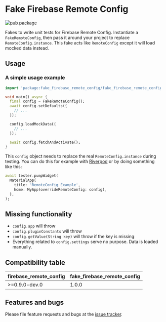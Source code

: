 # Fake Firebase Remote Config

[![pub package](https://img.shields.io/pub/v/fake_firebase_remote_config.svg)](https://pub.dartlang.org/packages/fake_firebase_remote_config)

Fakes to write unit tests for Firebase Remote Config. Instantiate a `FakeRemoteConfig`, then pass it around your project to replace `RemoteConfig.instance`. This fake acts like `RemoteConfig` except it will load mocked data instead.

## Usage

### A simple usage example

```dart
import 'package:fake_firebase_remote_config/fake_firebase_remote_config.dart';

void main() async {
  final config = FakeRemoteConfig();
  await config.setDefaults({
    // ...
  });

  config.loadMockData({
    // ...
  });

  await config.fetchAndActivate();
}
```

This `config` object needs to replace the real `RemoteConfig.instance` during testing. You can do this for example with [Riverpod](https://pub.dev/packages/riverpod) or by doing something like this:

```dart
await tester.pumpWidget(
  MaterialApp(
    title: 'RemoteConfig Example',
    home: MyApp(overrideRemoteConfig: config),
  ),
);
```

## Missing functionality

- `config.app` will throw
- `config.pluginConstants` will throw
- `config.getValue(String key)` will throw if the key is missing
- Everything related to `config.settings` serve no purpose. Data is loaded manually.

## Compatibility table

| firebase_remote_config | fake_firebase_remote_config |
| ---------------------- | --------------------------- |
| >=0.9.0-dev.0          | 1.0.0                       |

## Features and bugs

Please file feature requests and bugs at the [issue tracker](https://github.com/CiriousJoker/fake_firebase_remote_config/issues).
